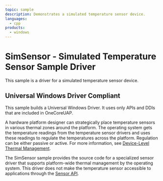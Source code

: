 ```yaml
---
topic: sample
description: Demonstrates a simulated temperature sensor device.
languages:
  - cpp
products:
  - windows
---
```


<!---
    name: SimSensor - Simulated Temperature Sensor Sample Driver
    platform: KMDF
    language: cpp
    category: Thermal Power
    description: Demonstrates a simulated temperature sensor device.
    samplefwlink: http://go.microsoft.com/fwlink/p/?LinkId=617991
--->

# SimSensor - Simulated Temperature Sensor Sample Driver

This sample is a driver for a simulated temperature sensor device.

## Universal Windows Driver Compliant

This sample builds a Universal Windows Driver. It uses only APIs and DDIs that are included in OneCoreUAP.

A hardware platform designer can strategically place temperature sensors in various thermal zones around the platform. The operating system gets the temperature readings from the temperature sensor drivers and uses these readings to regulate the temperatures across the platform. Regulation can be either passive or active. For more information, see [Device-Level Thermal Management](http://msdn.microsoft.com/en-us/library/windows/hardware/hh698236).

The SimSensor sample provides the source code for a specialized sensor driver that supports platform-wide thermal management by the operating system. This driver does not make the temperature sensor accessible to applications through the [Sensor API](http://msdn.microsoft.com/en-us/library/windows/hardware/dd318953).
